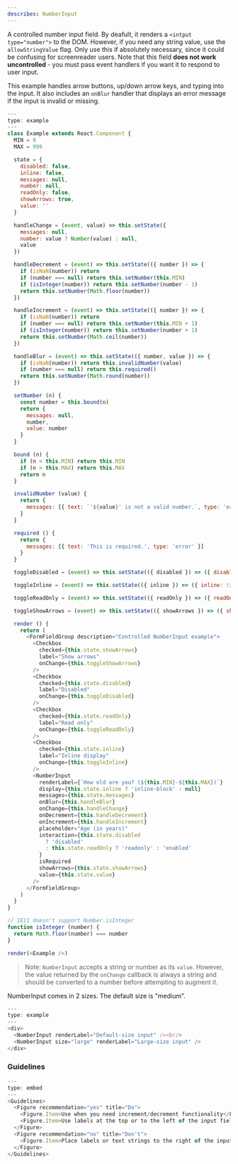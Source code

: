 ```yaml
---
describes: NumberInput
---
```


A controlled number input field.
By deafult, it renders a `<intput type="number">` to the DOM. However, if you need any string value, use the  `allowStringValue` flag. Only use this if absolutely necessary, since it could be confusing for screenreader users.
Note that this field **does not work
uncontrolled** - you must pass event handlers if you want it to respond to
user input.

This example handles arrow buttons, up/down arrow keys, and typing into
the input. It also includes an `onBlur` handler that displays an error message
if the input is invalid or missing.

```js
---
type: example
---
class Example extends React.Component {
  MIN = 0
  MAX = 999

  state = {
    disabled: false,
    inline: false,
    messages: null,
    number: null,
    readOnly: false,
    showArrows: true,
    value: ''
  }

  handleChange = (event, value) => this.setState({
    messages: null,
    number: value ? Number(value) : null,
    value
  })

  handleDecrement = (event) => this.setState(({ number }) => {
    if (isNaN(number)) return
    if (number === null) return this.setNumber(this.MIN)
    if (isInteger(number)) return this.setNumber(number - 1)
    return this.setNumber(Math.floor(number))
  })

  handleIncrement = (event) => this.setState(({ number }) => {
    if (isNaN(number)) return
    if (number === null) return this.setNumber(this.MIN + 1)
    if (isInteger(number)) return this.setNumber(number + 1)
    return this.setNumber(Math.ceil(number))
  })

  handleBlur = (event) => this.setState(({ number, value }) => {
    if (isNaN(number)) return this.invalidNumber(value)
    if (number === null) return this.required()
    return this.setNumber(Math.round(number))
  })

  setNumber (n) {
    const number = this.bound(n)
    return {
      messages: null,
      number,
      value: number
    }
  }

  bound (n) {
    if (n < this.MIN) return this.MIN
    if (n > this.MAX) return this.MAX
    return n
  }

  invalidNumber (value) {
    return {
      messages: [{ text: `'${value}' is not a valid number.`, type: 'error' }]
    }
  }

  required () {
    return {
      messages: [{ text: 'This is required.', type: 'error' }]
    }
  }

  toggleDisabled = (event) => this.setState(({ disabled }) => ({ disabled: !disabled }))

  toggleInline = (event) => this.setState(({ inline }) => ({ inline: !inline }))

  toggleReadOnly = (event) => this.setState(({ readOnly }) => ({ readOnly: !readOnly }))

  toggleShowArrows = (event) => this.setState(({ showArrows }) => ({ showArrows: !showArrows }))

  render () {
    return (
      <FormFieldGroup description="Controlled NumberInput example">
        <Checkbox
          checked={this.state.showArrows}
          label="Show arrows"
          onChange={this.toggleShowArrows}
        />
        <Checkbox
          checked={this.state.disabled}
          label="Disabled"
          onChange={this.toggleDisabled}
        />
        <Checkbox
          checked={this.state.readOnly}
          label="Read only"
          onChange={this.toggleReadOnly}
        />
        <Checkbox
          checked={this.state.inline}
          label="Inline display"
          onChange={this.toggleInline}
        />
        <NumberInput
          renderLabel={`How old are you? (${this.MIN}-${this.MAX})`}
          display={this.state.inline ? 'inline-block' : null}
          messages={this.state.messages}
          onBlur={this.handleBlur}
          onChange={this.handleChange}
          onDecrement={this.handleDecrement}
          onIncrement={this.handleIncrement}
          placeholder="Age (in years)"
          interaction={this.state.disabled
            ? 'disabled'
            : this.state.readOnly ? 'readonly' : 'enabled'
          }
          isRequired
          showArrows={this.state.showArrows}
          value={this.state.value}
        />
      </FormFieldGroup>
    )
  }
}

// IE11 doesn't support Number.isInteger
function isInteger (number) {
  return Math.floor(number) === number
}

render(<Example />)
```

> Note: `NumberInput` accepts a string or number as its `value`. However, the value returned by the `onChange` callback is always a string and should be converted to a number before attempting to augment it.

NumberInput comes in 2 sizes. The default size is "medium".

```js
---
type: example
---
<div>
  <NumberInput renderLabel="Default-size input" /><br/>
  <NumberInput size="large" renderLabel="Large-size input" />
</div>
```

### Guidelines

```js
---
type: embed
---
<Guidelines>
  <Figure recommendation="yes" title="Do">
    <Figure.Item>Use when you need increment/decrement functionality</Figure.Item>
    <Figure.Item>Use labels at the top or to the left of the input field</Figure.Item>
  </Figure>
  <Figure recommendation="no" title="Don't">
    <Figure.Item>Place labels or text strings to the right of the input field</Figure.Item>
  </Figure>
</Guidelines>
```
